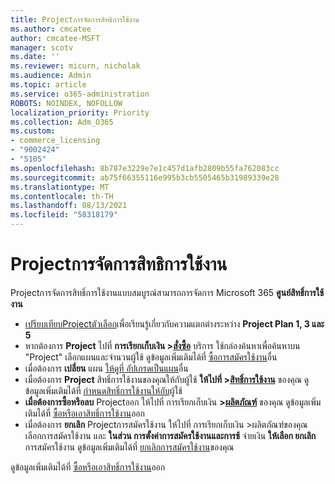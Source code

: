 ```yaml
---
title: Projectการจัดการสิทธิการใช้งาน
ms.author: cmcatee
author: cmcatee-MSFT
manager: scotv
ms.date: ''
ms.reviewer: micurn, nicholak
ms.audience: Admin
ms.topic: article
ms.service: o365-administration
ROBOTS: NOINDEX, NOFOLLOW
localization_priority: Priority
ms.collection: Adm_O365
ms.custom:
- commerce_licensing
- "9002424"
- "5105"
ms.openlocfilehash: 8b787e3229e7e1c457d1afb2809b55fa762083cc
ms.sourcegitcommit: ab75f66355116e995b3cb5505465b31989339e28
ms.translationtype: MT
ms.contentlocale: th-TH
ms.lasthandoff: 08/13/2021
ms.locfileid: "58318179"
---
```

# <a name="project-license-management"></a>Projectการจัดการสิทธิการใช้งาน

Projectการจัดการสิทธิ์การใช้งานแบบสมบูรณ์สามารถการจัดการ Microsoft 365 **ศูนย์สิทธิ์การใช้งาน**

- [เปรียบเทียบProjectตัวเลือก](https://www.microsoft.com/microsoft-365/project/compare-microsoft-project-management-software)เพื่อเรียนรู้เกี่ยวกับความแตกต่างระหว่าง **Project Plan 1, 3 และ 5**
- หากต้องการ **Project** ไปที่ **การเรียกเก็บเงิน >[สั่งซื้อ](https://go.microsoft.com/fwlink/p/?linkid=868433)** บริการ ใช้กล่องค้นหาเพื่อค้นหาบน "Project" เลือกแผนและจํานวนผู้ใช้ ดูข้อมูลเพิ่มเติมได้ที่ [ซื้อการสมัครใช้งาน](https://docs.microsoft.com/microsoft-365/commerce/try-or-buy-microsoft-365#buy-a-different-subscription)อื่น
- เมื่อต้องการ **เปลี่ยน** แผน [ให้ดูที่ อัปเกรดเป็นแผน](https://docs.microsoft.com/microsoft-365/commerce/subscriptions/upgrade-to-different-plan)อื่น
- เมื่อต้องการ **Project** สิทธิ์การใช้งานของคุณให้กับผู้ใช้ **ให้ไปที่ >[สิทธิ์การใช้งาน](https://go.microsoft.com/fwlink/p/?linkid=842264)** ของคุณ ดูข้อมูลเพิ่มเติมได้ที่ [กําหนดสิทธิ์การใช้งานให้กับ](https://docs.microsoft.com/microsoft-365/admin/manage/assign-licenses-to-users)ผู้ใช้
- **เมื่อต้องการซื้อหรือลบ** Projectออก ให้ไปที่ การเรียกเก็บเงิน **>[ผลิตภัณฑ์](https://go.microsoft.com/fwlink/p/?linkid=842054)** ของคุณ ดูข้อมูลเพิ่มเติมได้ที่ [ซื้อหรือเอาสิทธิ์การใช้งาน](https://docs.microsoft.com/microsoft-365/commerce/licenses/buy-licenses#add-or-remove-licenses-for-your-business-subscription)ออก
- เมื่อต้องการ **ยกเลิก** Projectการสมัครใช้งาน ให้ไปที่ การเรียกเก็บเงิน >ผลิตภัณฑ์ของคุณ เลือกการสมัครใช้งาน และ **ในส่วน การตั้งค่าการสมัครใช้งานและการช้** จ่ายเงิน **ให้เลือก ยกเลิก** การสมัครใช้งาน **[](https://go.microsoft.com/fwlink/p/?linkid=842054)** ดูข้อมูลเพิ่มเติมได้ที่ [ยกเลิกการสมัครใช้งาน](https://docs.microsoft.com/microsoft-365/commerce/subscriptions/cancel-your-subscription)ของคุณ

ดูข้อมูลเพิ่มเติมได้ที่ [ซื้อหรือเอาสิทธิ์การใช้งาน](https://docs.microsoft.com/microsoft-365/commerce/licenses/buy-licenses)ออก